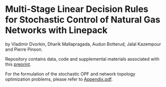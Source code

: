 # Multi-Stage Linear Decision Rules for Stochastic Control of Natural Gas Networks with Linepack

by Vladimir Dvorkin, Dharik Mallapragada, Audun Botterud, Jalal Kazempour and Pierre Pinson.

Repository contains data, code and supplemental materials associated with this [preprint](www.arxiv.org).

For the formulation of the stochastic OPF and network topology optimization problems, please refer to [Appendix.pdf](https://github.com/wdvorkin/LDR_for_gas_network_control/blob/main/Appendix.pdf).

